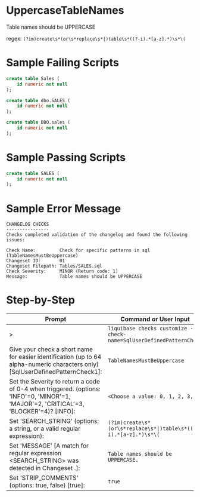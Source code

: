 # UppercaseTableNames

Table names should be UPPERCASE

regex: `(?im)create\s*(or\s*replace\s*|)table\s*((?-i).*[a-z].*)\s*\(`

# Sample Failing Scripts
``` sql
create table Sales (
	id numeric not null 
);
```
``` sql
create table dbo.SALES (
	id numeric not null 
);
```
``` sql
create table DBO.sales (
	id numeric not null 
);
```

# Sample Passing Scripts
``` sql
create table SALES (
	id numeric not null 
);
```

# Sample Error Message
```
CHANGELOG CHECKS
----------------
Checks completed validation of the changelog and found the following issues:

Check Name:         Check for specific patterns in sql (TableNamesMustBeUppercase)
Changeset ID:       01
Changeset Filepath: Tables/SALES.sql
Check Severity:     MINOR (Return code: 1)
Message:            Table names should be UPPERCASE
```
# Step-by-Step

| Prompt | Command or User Input |
| ------ | ----------------------|
| > | `liquibase checks customize --check-name=SqlUserDefinedPatternCheck` |
| Give your check a short name for easier identification (up to 64 alpha-numeric characters only) [SqlUserDefinedPatternCheck1]: | `TableNamesMustBeUppercase` |
| Set the Severity to return a code of 0-4 when triggered. (options: 'INFO'=0, 'MINOR'=1, 'MAJOR'=2, 'CRITICAL'=3, 'BLOCKER'=4)? [INFO]: | `<Choose a value: 0, 1, 2, 3, 4>` |
| Set 'SEARCH_STRING' (options: a string, or a valid regular expression): | `(?im)create\s*(or\s*replace\s*\|)table\s*((?-i).*[a-z].*)\s*\(` |
| Set 'MESSAGE' [A match for regular expression <SEARCH_STRING> was detected in Changeset <CHANGESET>.]: | `Table names should be UPPERCASE.` |
| Set 'STRIP_COMMENTS' (options: true, false) [true]: | `true` |